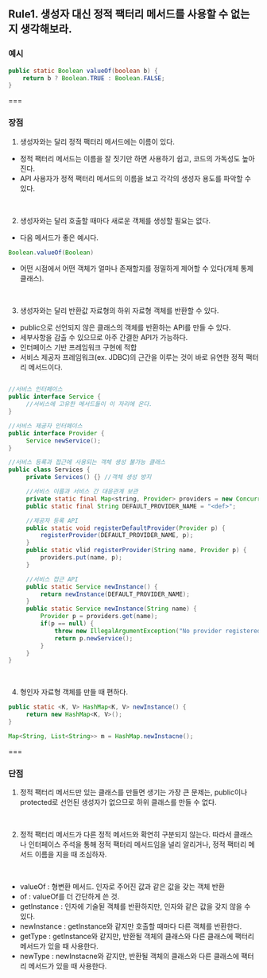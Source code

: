 ## Rule1. 생성자 대신 정적 팩터리 메서드를 사용할 수 없는지 생각해보라.

### 예시
```JAVA
public static Boolean valueOf(boolean b) {
	return b ? Boolean.TRUE : Boolean.FALSE;
}
```  

===  

### 장점
 1. 생성자와는 달리 정적 팩터리 메서드에는 이름이 있다.
  - 정적 팩터리 메서드는 이름을 잘 짓기만 하면 사용하기 쉽고, 코드의 가독성도 높아진다.
  - API 사용자가 정적 팩터리 메서드의 이름을 보고 각각의 생성자 용도를 파악할 수 있다.  
<br>

 2. 생성자와는 달리 호출할 때마다 새로운 객체를 생성할 필요는 없다.  
  - 다음 메서드가 좋은 예시다.
  ```JAVA
  Boolean.valueOf(Boolean)
  ```  
  - 어떤 시점에서 어떤 객체가 얼마나 존재할지를 정밀하게 제어할 수 있다(개체 통제 클래스).  
<br>

 3. 생성자와는 달리 반환값 자료형의 하위 자료형 객체를 반환할 수 있다.
  - public으로 선언되지 않은 클래스의 객체를 반환하는 API를 만들 수 있다.
  - 세부사항을 감출 수 있으므로 아주 간결한 API가 가능하다.
  - 인터페이스 기반 프레임워크 구현에 적합
  - 서비스 제공자 프레임워크(ex. JDBC)의 근간을 이루는 것이 바로 유연한 정적 팩터리 메서드이다.
   
   ```JAVA

   //서비스 인터페이스
   public interface Service {
   		//서비스에 고유한 메서드들이 이 자리에 온다.
   }
   
   //서비스 제공자 인터페이스
   public interface Provider {
   		Service newService();
   }
   
   //서비스 등록과 접근에 사용되는 객체 생성 불가능 클래스
   public class Services {
   		private Services() {} //객체 생성 방지

   		//서비스 이름과 서비스 간 대응관계 보관
   		private static final Map<string, Provider> providers = new ConcurrentHashMap<String, Provider>();
   		public static final String DEFAULT_PROVIDER_NAME = "<def>";

   		//제공자 등록 API
   		public static void registerDefaultProvider(Provider p) {
   			registerProvider(DEFAULT_PROVIDER_NAME, p);
   		}
   		public static vlid registerProvider(String name, Provider p) {
   			providers.put(name, p);
   		}

   		//서비스 접근 API
   		public static Service newInstance() {
   			return newInstance(DEFAULT_PROVIDER_NAME);
   		}
   		public static Service newInstance(String name) {
   			Provider p = providers.get(name);
   			if(p == null) {
   				throw new IllegalArgumentException("No provider registered with name: " + name);
   				return p.newService();
   			}
   		}
   }

   ```
<br>

 4. 형인자 자료형 객체를 만들 때 편하다.
   ```JAVA
   public static <K, V> HashMap<K, V> newInstance() {
    	return new HashMap<K, V>();
   }

   Map<String, List<String>> m = HashMap.newInstacne();
   ```  

===  

### 단점
1. 정적 팩터리 메서드만 있는 클래스를 만들면 생기는 가장 큰 문제는, 
public이나 protected로 선언된 생성자가 없으므로 하위 클래스를 만들 수 없다.  
<br>

2. 정적 팩터리 메서드가 다른 정적 메서드와 확연히 구분되지 않는다.
따라서 클래스나 인터페이스 주석을 통해 정적 팩터리 메서드임을 널리 알리거나, 정적 팩터리 메서드 이름을 지을 때 조심하자.  
<br>

 - valueOf : 형변환 메서드. 인자로 주어진 값과 같은 값을 갖는 객체 반환
 - of : valueOf를 더 간단하게 쓴 것.
 - getInstance : 인자에 기술됟 객체를 반환하지만, 인자와 같은 값을 갖지 않을 수 있다.
 - newInstance : getInstance와 같지만 호출할 때마다 다른 객체를 반환한다.
 - getType : getInstance와 같지만, 반환될 객체의 클래스와 다른 클래스에 팩터리 메서드가 있을 때 사용한다.
 - newType : newInstacne와 같지만, 반환될 객체의 클래스와 다른 클래스에 팩터리 메서드가 있을 때 사용한다.
